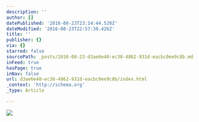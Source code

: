 ```yaml
---
description: ''
author: []
datePublished: '2016-08-23T23:14:44.520Z'
dateModified: '2016-08-23T22:57:30.426Z'
title: ''
publisher: {}
via: {}
starred: false
sourcePath: _posts/2016-08-23-d3ae6e40-ec38-4862-931d-eacbc0ee9c8b.md
inFeed: true
hasPage: true
inNav: false
url: d3ae6e40-ec38-4862-931d-eacbc0ee9c8b/index.html
_context: 'http://schema.org'
_type: Article

---
```

![](https://the-grid-user-content.s3-us-west-2.amazonaws.com/e65bc9be-3b52-44fa-9417-ddc2033e7f43.jpg)